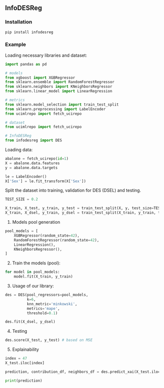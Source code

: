 ## InfoDESReg


### Installation 

```bash
pip install infodesreg
```


### Example 

Loading necessary libraries and dataset:  

```python
import pandas as pd 

# models 
from xgboost import XGBRegressor
from sklearn.ensemble import RandomForestRegressor
from sklearn.neighbors import KNeighborsRegressor
from sklearn.linear_model import LinearRegression 

# metrics 
from sklearn.model_selection import train_test_split  
from sklearn.preprocessing import LabelEncoder
from ucimlrepo import fetch_ucirepo

# dataset
from ucimlrepo import fetch_ucirepo   

# InfoDESReg 
from infodesreg import DES
```

Loading data: 

```python
abalone = fetch_ucirepo(id=1) 
X = abalone.data.features 
y = abalone.data.targets  

le = LabelEncoder() 
X['Sex'] = le.fit_transform(X['Sex'])  

```

Split the dataset into training, validation for DES (DSEL) and testing.  
```python
TEST_SIZE = 0.2 

X_train, X_test, y_train, y_test = train_test_split(X, y, test_size=TEST_SIZE, random_state=42) 
X_train, X_dsel, y_train, y_dsel = train_test_split(X_train, y_train, test_size=0.2, random_state=42)   
```

1. Models pool generation 

```python
pool_models = [
    XGBRegressor(random_state=42), 
    RandomForestRegressor(random_state=42), 
    LinearRegression(), 
    KNeighborsRegressor(), 
]
```

2. Train the models (pool): 

```python 
for model in pool_models: 
    model.fit(X_train, y_train)  
```

3. Usage of our library: 

```python
des = DES(pool_regressors=pool_models, 
          k=6, 
          knn_metric='minkowski', 
          metrics='mape', 
          threshold=0.1)

des.fit(X_dsel, y_dsel) 
``` 

4. Testing 

```python 
des.score(X_test, y_test) # based on MSE 
```

5. Explainability 

```python 
index = 47
X_test.iloc[index]

prediction, contribution_df, neighbors_df = des.predict_xai(X_test.iloc[[index]])

print(prediction) 
```
